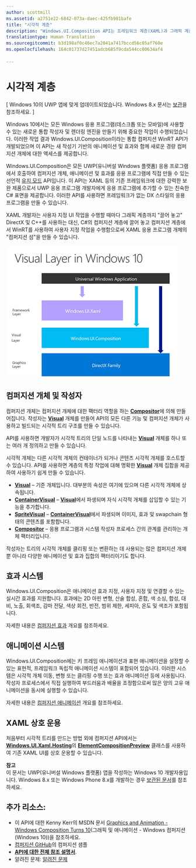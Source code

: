 ```yaml
---
author: scottmill
ms.assetid: a2751e22-6842-073a-daec-425fb981bafe
title: "시각적 계층"
description: "Windows.UI.Composition API는 프레임워크 계층(XAML)과 그래픽 계층(DirectX) 간의 컴퍼지션 계층에 대한 액세스를 제공합니다."
translationtype: Human Translation
ms.sourcegitcommit: b3d198af0c46ec7a2041a7417bccd56c05af760e
ms.openlocfilehash: 164c01737d27451adcb685f9cda544cc00634af4

---
```

# 시각적 계층

\[ Windows 10의 UWP 앱에 맞게 업데이트되었습니다. Windows 8.x 문서는 [보관](http://go.microsoft.com/fwlink/p/?linkid=619132)을 참조하세요. \]

Windows 10에서는 모든 Windows 응용 프로그램(데스크톱 또는 모바일)에 사용할 수 있는 새로운 통합 작성자 및 렌더링 엔진을 만들기 위해 중요한 작업이 수행되었습니다. 이러한 작업 결과 Windows.UI.Composition이라는 통합 컴퍼지션 WinRT API가 개발되었으며 이 API는 새 작성기 기반의 애니메이션 및 효과와 함께 새로운 경량 컴퍼지션 개체에 대한 액세스를 제공합니다.

Windows.UI.Composition은 모든 UWP(유니버설 Windows 플랫폼) 응용 프로그램에서 호출하여 컴퍼지션 개체, 애니메이션 및 효과를 응용 프로그램에 직접 만들 수 있는 선언적 [유지 모드](https://msdn.microsoft.com/library/windows/desktop/ff684178.aspx) API입니다. 이 API는 XAML 등의 기존 프레임워크에 대한 강력한 보완 제품으로서 UWP 응용 프로그램 개발자에게 응용 프로그램에 추가할 수 있는 친숙한 C# 표면을 제공합니다. 이러한 API를 사용하면 프레임워크가 없는 DX 스타일의 응용 프로그램을 만들 수 있습니다.

XAML 개발자는 사용자 지정 UI 작업을 수행할 때마다 그래픽 계층까지 "끌어 놓고" DirectX 및 C++를 사용하는 대신, C#의 컴퍼지션 계층에 끌어 놓고 컴퍼지션 계층에서 WinRT를 사용하여 사용자 지정 작업을 수행함으로써 XAML 응용 프로그램 개체의 "컴퍼지션 섬"을 만들 수 있습니다.

![](images/layers-win-ui-composition.png)
## <span id="Composition_Objects_and_The_Compositor"></span><span id="composition_objects_and_the_compositor"></span><span id="COMPOSITION_OBJECTS_AND_THE_COMPOSITOR"></span>컴퍼지션 개체 및 작성자

컴퍼지션 개체는 컴퍼지션 개체에 대한 팩터리 역할을 하는 [**Compositor**](https://msdn.microsoft.com/library/windows/apps/Dn706789)에 의해 만들어집니다. 작성자는 [**Visual**](https://msdn.microsoft.com/library/windows/apps/Dn706858) 개체를 만들어 API의 모든 다른 기능 및 컴퍼지션 개체가 사용하고 빌드되는 시각적 트리 구조를 만들 수 있습니다.

API를 사용하면 개발자가 시각적 트리의 단일 노드를 나타내는 [**Visual**](https://msdn.microsoft.com/library/windows/apps/Dn706858) 개체를 하나 또는 여러 개 정의하고 만들 수 있습니다.

시각적 개체는 다른 시각적 개체의 컨테이너가 되거나 콘텐츠 시각적 개체를 호스트할 수 있습니다. API를 사용하면 계층의 특정 작업에 대해 명확한 [**Visual**](https://msdn.microsoft.com/library/windows/apps/Dn706858) 개체 집합을 제공하여 사용하기 쉽게 만들 수 있습니다.

-   [**Visual**](https://msdn.microsoft.com/library/windows/apps/Dn706858) – 기준 개체입니다. 대부분의 속성은 여기에 있으며 다른 시각적 개체에 상속됩니다.
-   [**ContainerVisual**](https://msdn.microsoft.com/library/windows/apps/Dn706810) – [**Visual**](https://msdn.microsoft.com/library/windows/apps/Dn706858)에서 파생되며 자식 시각적 개체를 삽입할 수 있는 기능을 추가합니다.
-   [**SpriteVisual**](https://msdn.microsoft.com/library/windows/apps/Mt589433) – [**ContainerVisual**](https://msdn.microsoft.com/library/windows/apps/Dn706810)에서 파생되며 이미지, 효과 및 swapchain 형태의 콘텐츠를 포함합니다.
-   [**Compositor**](https://msdn.microsoft.com/library/windows/apps/Dn706789) – 응용 프로그램과 시스템 작성자 프로세스 간의 관계를 관리하는 개체 팩터리입니다.

작성자는 트리의 시각적 개체를 클리핑 또는 변환하는 데 사용되는 많은 컴퍼지션 개체뿐 아니라 다양한 애니메이션 및 효과 집합의 팩터리이기도 합니다.

## <span id="Effects_System"></span><span id="effects_system"></span><span id="EFFECTS_SYSTEM"></span>효과 시스템

Windows.UI.Composition은 애니메이션 효과 지정, 사용자 지정 및 연결할 수 있는 실시간 효과를 지원합니다. 효과에는 2D 아핀 변형, 산술 합성, 혼합, 색 소싱, 합성, 대비, 노출, 회색조, 감마 전달, 색상 회전, 반전, 범위 제한, 세피아, 온도 및 색조가 포함됩니다.

자세한 내용은 [컴퍼지션 효과](composition-effects.md) 개요를 참조하세요.

## <span id="Animation_System"></span><span id="animation_system"></span><span id="ANIMATION_SYSTEM"></span>애니메이션 시스템

Windows.UI.Composition에는 키 프레임 애니메이션과 표현 애니메이션을 설정할 수 있는 표현적, 프레임워크 독립적 애니메이션 시스템이 포함되어 있습니다. 이러한 시스템은 시각적 개체 이동, 변형 또는 클리핑 수행 또는 효과 애니메이션 등에 사용됩니다. 작성자 프로세스에서 직접 실행하여 부드러움과 배율을 조정함으로써 많은 양의 고유 애니메이션을 동시에 실행할 수 있습니다.

자세한 내용은 [컴퍼지션 애니메이션](composition-animation.md) 개요를 참조하세요.

## <span id="XAML_Interoperation"></span><span id="xaml_interoperation"></span><span id="XAML_INTEROPERATION"></span>XAML 상호 운용

처음부터 시각적 트리를 만드는 방법 외에 컴퍼지션 API에서는 [**Windows.UI.Xaml.Hosting**](https://msdn.microsoft.com/library/windows/apps/Hh701908)의 [**ElementCompositionPreview**](https://msdn.microsoft.com/library/windows/apps/Mt608976) 클래스를 사용하여 기존 XAML UI를 상호 운용할 수 있습니다.


**참고**  
이 문서는 UWP(유니버설 Windows 플랫폼) 앱을 작성하는 Windows 10 개발자용입니다. Windows 8.x 또는 Windows Phone 8.x를 개발하는 경우 [보관된 문서](http://go.microsoft.com/fwlink/p/?linkid=619132)를 참조하세요.

 

## <span id="Additional_Resources_"></span><span id="additional_resources_"></span><span id="ADDITIONAL_RESOURCES_"></span>추가 리소스:

-   이 API에 대한 Kenny Kerr의 MSDN 문서 [Graphics and Animation - Windows Composition Turns 10](https://msdn.microsoft.com/magazine/mt590968)(그래픽 및 애니메이션 - Windows 컴퍼지션(Windows 10))을 참조하세요.
-   [컴퍼지션 GitHub](https://github.com/Microsoft/composition)의 컴퍼지션 샘플
-   [**API에 대한 전체 참조 설명서**](https://msdn.microsoft.com/library/windows/apps/Dn706878).
-   알려진 문제: [알려진 문제](https://social.msdn.microsoft.com/Forums/en-US/home?forum=Win10SDKToolsIssues)

 

 







<!--HONumber=Jun16_HO4-->



